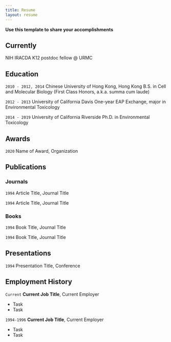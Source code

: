 ```yaml
---
title: Resume
layout: resume
---
```


<b> Use this template to share your accomplishments </b>  

## Currently

NIH IRACDA K12 postdoc fellow @ URMC

## Education

`2010 - 2012, 2014`
Chinese University of Hong Kong, Hong Kong
B.S. in Cell and Molecular Biology (First Class Honors, a.k.a. summa cum laude) 

`2012 - 2013`
University of California Davis
One-year EAP Exchange, major in Environmental Toxicology

`2014 - 2019`
University of California Riverside
Ph.D. in Environmental Toxicology

## Awards

`2020`
Name of Award, Organization 

## Publications

<!-- A list is also available [online](https://scholar.google.co.uk/citations?user=LTOTl0YAAAAJ) -->

### Journals

`1994`
Article Title, Journal Title

`1994`
Article Title, Journal Title

### Books

`1994`
Book Title, Journal Title

`1994`
Book Title, Journal Title


## Presentations

`1994`
Presentation Title, Conference


## Employment History

`Current`
__Current Job Title__, Current Employer 

- Task
- Task

`1994-1996`
__Current Job Title__, Current Employer 

- Task
- Task




